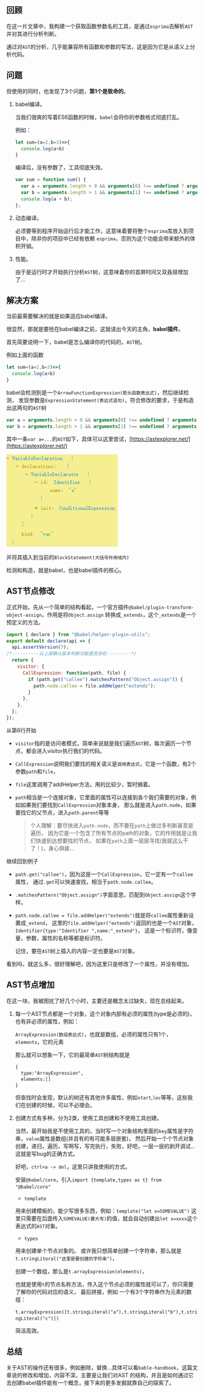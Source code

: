 
## 回顾

在这一片文章中，我构建一个获取函数参数名的工具，是通过`esprima`去解析`AST`并对其进行分析判断。

通过对`AST`的分析，几乎能兼容所有函数和参数的写法，这是因为它是从语义上分析代码。

## 问题

但使用的同时，也发现了3个问题，**第1个是致命的**。

1. babel编译。

    当我们很爽的写着ES6函数的时候，`babel`会将你的参数格式彻底打乱。
    
    例如：
    
    ```js
    let sum=(a=2,b=3)=>{
      console.log(a+b)
    }
    ```
    编译后，没有参数了，工具彻底失效。
    ```js
    var sum = function sum() {
      var a = arguments.length > 0 && arguments[0] !== undefined ? arguments[0] : 2;
      var b = arguments.length > 1 && arguments[1] !== undefined ? arguments[1] : 3;
      console.log(a + b);
    };
    ```

2. 动态编译。

    必须要等到程序开始运行后才能工作，这意味着要将整个`esprima`库放入到项目中，除非你的项目中已经有依赖
    `esprima`，否则为这个功能会带来额外的体积开销。

3. 性能。

    由于是运行时才开始执行分析`AST`树，这意味着你的首屏时间又双叒叕增加了...

## 解决方案

当前最需要解决的就是如果适应babel编译。

很显然，那就是要抢在babel编译之前，这就请出今天的主角，**babel插件**。

首先简要说明一下，babel是怎么编译你的代码的，`AST`树。

例如上面的函数

```js
let sum=(a=2,b=3)=>{
  console.log(a+b)
}
```

babel会检测到是一个`ArrowFunctionExpression(箭头函数表达式)`，然后继续检测，
发现参数是`ExpressionStatement(表达式语句)`，符合修改的要求，于是构造出这两句的`AST`树

```js
var a = arguments.length > 0 && arguments[0] !== undefined ? arguments[0] : 2;
var b = arguments.length > 1 && arguments[1] !== undefined ? arguments[1] : 3;
```

其中一条`var a=...`的`AST`如下，具体可以这里尝试，[https://astexplorer.net/](https://astexplorer.net/)

![./img/AST-sample.png](./img/AST-sample.png)

并将其插入到当前的`BlockStatement(大括号作用域内)`

检测和构造，就是babel，也是babel插件的核心。

## AST节点修改

正式开始，先从一个简单的结构看起，一个官方插件`@babel/plugin-transform-object-assign`，作用是将`Object.assign`
转换成`_extends`，这个`_extends`是一个预定义的方法。

```js
import { declare } from "@babel/helper-plugin-utils";
export default declare(api => {
  api.assertVersion(7);
/*----------以上是确认版本判断功能是否存在---------*/
  return {
    visitor: {
      CallExpression: function(path, file) {
        if (path.get("callee").matchesPattern("Object.assign")) {
          path.node.callee = file.addHelper("extends");
        }
      },
    },
  };
});
````
从第6行开始
* `visitor`指的是访问者模式，简单来说就是我们遍历`AST`树，每次遍历一个节点，都会进入visitor执行我们的代码。

* `CallExpression`说明我们要找的相关语义是`调用表达式`，它是一个函数，有2个参数`path`和`file`，

* `file`这里调用了addHelper方法，用的比较少，暂时搁着。

* `path`相当是一个连接对象，它里面的属性可以连接到各个我们需要的对象，例如如果我们要找到`CallExpression`对象本身，
那么就是进入`path.node`，如果要找它的父节点，进入`path.parent`等等

    >个人理解：要尽快进入`path.node`，而不要在`path`上做过多判断甚至是遍历，
    因为它是一个包含了所有节点的path的对象，它的作用就是让我们快速到达想要找的节点，
    如果在`path`上面一层层寻找(我就这么干了！)，身心俱疲...

继续回到例子

* `path.get("callee")`，因为这是一个`CallExpression`，它一定有一个`callee`属性，
    通过`.get`可以快速查找，相当于`path.node.callee`。

* `.matchesPattern("Object.assign")`字面意思，匹配到`Object.assign`这个字样。

* `path.node.callee = file.addHelper("extends")`就是将`callee`属性重新设置成`_extend`，
这里的`file.addHelper("extends")`返回的也是一个`AST`对象，`Identifier{type:"Identifier ",name:"_extend"}`，
这是一个标识符，像变量，参数，属性的名称等都是标识符。

    记住，要在`AST`树上插入的内容一定也要是`AST`对象。

看到吗，就这么多，很好理解吧，因为这里只是修改了一个属性，并没有增加。

## AST节点增加

在这一块，我被困扰了好几个小时，主要还是概念太过缺失，现在总结起来。

1. 每一个AST节点都是一个对象，这个对象内部有必须的属性(type是必须的)，也有非必须的属性，例如：

    `ArrayExpression(数组表达式)`，也就是数组，必须的属性只有1个，`elements`，它的元素
    
    那么就可以想象一下，它的最简单`AST`树结构就是
    
    ```
    {
      type:"ArrayExpression",
      elements:[]
    }
    ```
    但查找时会发现，默认的树还有其他许多属性，例如`start`,`loc`等等，这些我们在创建的时候，可以不必理会。
    
2. 创建方式有多种，分为2类，使用工具创建和不使用工具创建。

    当然，最开始我是不使用工具的，当时写一个对象结构里面的`key`属性是字符串，`value`属性是数组(并且有的有可能多层嵌套)，
    然后开始一个个节点对象创建，递归，遍历，写啊写，写完执行，失败，好吧，一层一层的剥开调试...这就是写bug的正确方式。
    
    好吧，`ctrl+a -> del`，这里只讲我使用的方式。
    
    安装`@babel/core`，引入`import {template,types as t} from "@babel/core"`
    
    * `template`
    
    用来创建模板的，能少写很多东西，例如：`template("let x=SOMEVALUE")`
    这里只需要在后面传入`SOMEVALUE(要大写)`的值，就会自动创建出`let x=xxxx`这个表达式的`AST`对象。
    
    * `types`
    
    用来创建单个节点对象的。
     或许我只想简单创建一个字符串，那么就是`t.stringLiteral("这里是要创建的字符串")`，
    
    创建一个数组，那么是`t.arrayExpression(elements)`，
    
    也就是使用`t`的节点名称方法，传入这个节点必须的属性就可以了，你只需要了解你的代码对应的语义，
    最后拼接，例如 一个有3个字符串作为元素的数组：
    
    `t.arrayExpression([t.stringLiteral("a"),t.stringLiteral("b"),t.stringLiteral("c")])`
    
    简洁高效。
    

## 总结

关于AST的操作还有很多，例如删除，替换...具体可以看`bable-handbook`，这篇文章说的修改和增加，内容不深，主要是让我们对AST
的结构，并且是如何通过它去创建babel插件能有一个概念，接下来的更多发掘就靠自己的探索了。